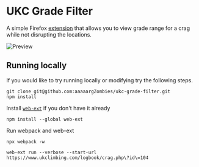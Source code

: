 # UKC Grade Filter

A simple Firefox [extension](https://addons.mozilla.org/en-US/firefox/addon/ukc-logbook-grade-filter/) that allows you to view grade range for a crag while not disrupting the locations.

![Preview](previews/ukcgradefilter.gif)

## Running locally

If you would like to try running locally or modifying try the following steps.

```
git clone git@github.com:aaaaargZombies/ukc-grade-filter.git
npm install
```

Install [`web-ext`](https://extensionworkshop.com/documentation/develop/getting-started-with-web-ext/) if you don't have it already

```
npm install --global web-ext
```

Run webpack and web-ext

```
npx webpack -w
```

```
web-ext run --verbose --start-url https://www.ukclimbing.com/logbook/crag.php\?id\=104
```
